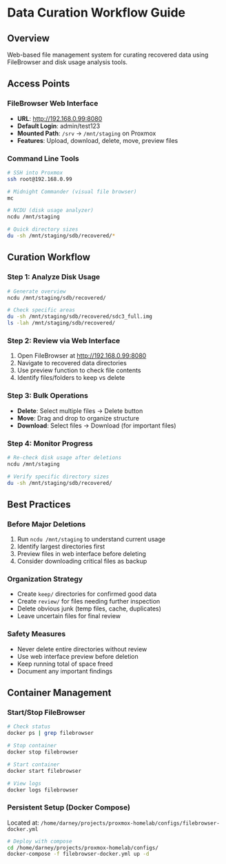 # Data Curation Workflow Guide

## Overview
Web-based file management system for curating recovered data using FileBrowser and disk usage analysis tools.

## Access Points

### FileBrowser Web Interface
- **URL**: http://192.168.0.99:8080
- **Default Login**: admin/test123
- **Mounted Path**: `/srv` → `/mnt/staging` on Proxmox
- **Features**: Upload, download, delete, move, preview files

### Command Line Tools
```bash
# SSH into Proxmox
ssh root@192.168.0.99

# Midnight Commander (visual file browser)
mc

# NCDU (disk usage analyzer)
ncdu /mnt/staging

# Quick directory sizes
du -sh /mnt/staging/sdb/recovered/*
```

## Curation Workflow

### Step 1: Analyze Disk Usage
```bash
# Generate overview
ncdu /mnt/staging/sdb/recovered/

# Check specific areas
du -sh /mnt/staging/sdb/recovered/sdc3_full.img
ls -lah /mnt/staging/sdb/recovered/
```

### Step 2: Review via Web Interface
1. Open FileBrowser at http://192.168.0.99:8080
2. Navigate to recovered data directories
3. Use preview function to check file contents
4. Identify files/folders to keep vs delete

### Step 3: Bulk Operations
- **Delete**: Select multiple files → Delete button
- **Move**: Drag and drop to organize structure  
- **Download**: Select files → Download (for important files)

### Step 4: Monitor Progress
```bash
# Re-check disk usage after deletions
ncdu /mnt/staging

# Verify specific directory sizes
du -sh /mnt/staging/sdb/recovered/
```

## Best Practices

### Before Major Deletions
1. Run `ncdu /mnt/staging` to understand current usage
2. Identify largest directories first
3. Preview files in web interface before deleting
4. Consider downloading critical files as backup

### Organization Strategy
- Create `keep/` directories for confirmed good data
- Create `review/` for files needing further inspection
- Delete obvious junk (temp files, cache, duplicates)
- Leave uncertain files for final review

### Safety Measures
- Never delete entire directories without review
- Use web interface preview before deletion
- Keep running total of space freed
- Document any important findings

## Container Management

### Start/Stop FileBrowser
```bash
# Check status
docker ps | grep filebrowser

# Stop container
docker stop filebrowser

# Start container  
docker start filebrowser

# View logs
docker logs filebrowser
```

### Persistent Setup (Docker Compose)
Located at: `/home/darney/projects/proxmox-homelab/configs/filebrowser-docker.yml`

```bash
# Deploy with compose
cd /home/darney/projects/proxmox-homelab/configs/
docker-compose -f filebrowser-docker.yml up -d
```